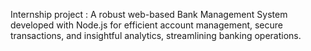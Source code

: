 Internship project : A robust web-based Bank Management System developed with Node.js for efficient account management, secure transactions, and insightful analytics, streamlining banking operations.
